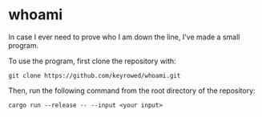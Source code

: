 # whoami

In case I ever need to prove who I am down the line, I've made a small program.

To use the program, first clone the repository with:

```
git clone https://github.com/keyrowed/whoami.git
```

Then, run the following command from the root directory of the repository:

```
cargo run --release -- --input <your input>
```
